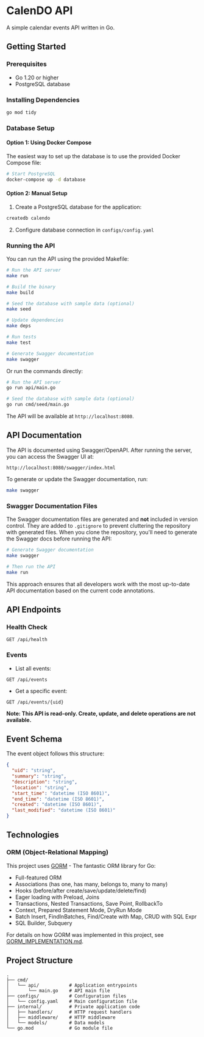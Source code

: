 # CalenDO API

A simple calendar events API written in Go.

## Getting Started

### Prerequisites

- Go 1.20 or higher
- PostgreSQL database

### Installing Dependencies

```bash
go mod tidy
```

### Database Setup

#### Option 1: Using Docker Compose

The easiest way to set up the database is to use the provided Docker Compose file:

```bash
# Start PostgreSQL
docker-compose up -d database
```

#### Option 2: Manual Setup

1. Create a PostgreSQL database for the application:

```bash
createdb calendo
```

2. Configure database connection in `configs/config.yaml`

### Running the API

You can run the API using the provided Makefile:

```bash
# Run the API server
make run

# Build the binary
make build

# Seed the database with sample data (optional)
make seed

# Update dependencies
make deps

# Run tests
make test

# Generate Swagger documentation
make swagger
```

Or run the commands directly:

```bash
# Run the API server
go run api/main.go

# Seed the database with sample data (optional)
go run cmd/seed/main.go
```

The API will be available at `http://localhost:8080`.

## API Documentation

The API is documented using Swagger/OpenAPI. After running the server, you can access the Swagger UI at:

```
http://localhost:8080/swagger/index.html
```

To generate or update the Swagger documentation, run:

```bash
make swagger
```

### Swagger Documentation Files

The Swagger documentation files are generated and **not** included in version control. They are added to `.gitignore` to prevent cluttering the repository with generated files. When you clone the repository, you'll need to generate the Swagger docs before running the API:

```bash
# Generate Swagger documentation
make swagger

# Then run the API
make run
```

This approach ensures that all developers work with the most up-to-date API documentation based on the current code annotations.

## API Endpoints

### Health Check
```
GET /api/health
```

### Events

- List all events:
```
GET /api/events
```

- Get a specific event:
```
GET /api/events/{uid}
```

**Note: This API is read-only. Create, update, and delete operations are not available.**

## Event Schema

The event object follows this structure:

```json
{
  "uid": "string",
  "summary": "string",
  "description": "string",
  "location": "string",
  "start_time": "datetime (ISO 8601)",
  "end_time": "datetime (ISO 8601)",
  "created": "datetime (ISO 8601)",
  "last_modified": "datetime (ISO 8601)"
}
```

## Technologies

### ORM (Object-Relational Mapping)

This project uses [GORM](https://gorm.io/) - The fantastic ORM library for Go:

- Full-featured ORM
- Associations (has one, has many, belongs to, many to many)
- Hooks (before/after create/save/update/delete/find)
- Eager loading with Preload, Joins
- Transactions, Nested Transactions, Save Point, RollbackTo
- Context, Prepared Statement Mode, DryRun Mode
- Batch Insert, FindInBatches, Find/Create with Map, CRUD with SQL Expr
- SQL Builder, Subquery

For details on how GORM was implemented in this project, see [GORM_IMPLEMENTATION.md](./GORM_IMPLEMENTATION.md).

## Project Structure

```
.
├── cmd/
│   └── api/           # Application entrypoints
│       └── main.go    # API main file
├── configs/           # Configuration files
│   └── config.yaml    # Main configuration file
├── internal/          # Private application code
│   ├── handlers/      # HTTP request handlers
│   ├── middleware/    # HTTP middleware
│   └── models/        # Data models
└── go.mod             # Go module file
```
